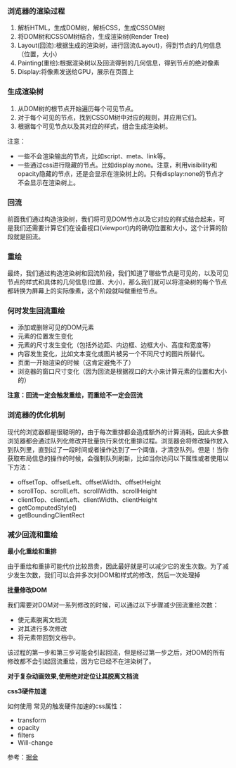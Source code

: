 ### 浏览器的渲染过程
1. 解析HTML，生成DOM树，解析CSS，生成CSSOM树
2. 将DOM树和CSSOM树结合，生成渲染树(Render Tree)
3. Layout(回流):根据生成的渲染树，进行回流(Layout)，得到节点的几何信息（位置，大小）
4. Painting(重绘):根据渲染树以及回流得到的几何信息，得到节点的绝对像素
5. Display:将像素发送给GPU，展示在页面上

### 生成渲染树
1. 从DOM树的根节点开始遍历每个可见节点。
2. 对于每个可见的节点，找到CSSOM树中对应的规则，并应用它们。
3. 根据每个可见节点以及其对应的样式，组合生成渲染树。
   
注意：  

* 一些不会渲染输出的节点，比如script、meta、link等。
* 一些通过css进行隐藏的节点。比如display:none。注意，利用visibility和opacity隐藏的节点，还是会显示在渲染树上的。只有display:none的节点才不会显示在渲染树上。

### 回流
前面我们通过构造渲染树，我们将可见DOM节点以及它对应的样式结合起来，可是我们还需要计算它们在设备视口(viewport)内的确切位置和大小，这个计算的阶段就是回流。

### 重绘
最终，我们通过构造渲染树和回流阶段，我们知道了哪些节点是可见的，以及可见节点的样式和具体的几何信息(位置、大小)，那么我们就可以将渲染树的每个节点都转换为屏幕上的实际像素，这个阶段就叫做重绘节点。

### 何时发生回流重绘
* 添加或删除可见的DOM元素
* 元素的位置发生变化
* 元素的尺寸发生变化（包括外边距、内边框、边框大小、高度和宽度等）
* 内容发生变化，比如文本变化或图片被另一个不同尺寸的图片所替代。
* 页面一开始渲染的时候（这肯定避免不了）
* 浏览器的窗口尺寸变化（因为回流是根据视口的大小来计算元素的位置和大小的）

**注意：回流一定会触发重绘，而重绘不一定会回流**

### 浏览器的优化机制
现代的浏览器都是很聪明的，由于每次重排都会造成额外的计算消耗，因此大多数浏览器都会通过队列化修改并批量执行来优化重排过程。浏览器会将修改操作放入到队列里，直到过了一段时间或者操作达到了一个阈值，才清空队列。但是！当你获取布局信息的操作的时候，会强制队列刷新，比如当你访问以下属性或者使用以下方法：
* offsetTop、offsetLeft、offsetWidth、offsetHeight
* scrollTop、scrollLeft、scrollWidth、scrollHeight
* clientTop、clientLeft、clientWidth、clientHeight
* getComputedStyle()
* getBoundingClientRect


### 减少回流和重绘

**最小化重绘和重排**

由于重绘和重排可能代价比较昂贵，因此最好就是可以减少它的发生次数。为了减少发生次数，我们可以合并多次对DOM和样式的修改，然后一次处理掉

**批量修改DOM**

我们需要对DOM对一系列修改的时候，可以通过以下步骤减少回流重绘次数：

* 使元素脱离文档流
* 对其进行多次修改
* 将元素带回到文档中。
  
该过程的第一步和第三步可能会引起回流，但是经过第一步之后，对DOM的所有修改都不会引起回流重绘，因为它已经不在渲染树了。

**对于复杂动画效果,使用绝对定位让其脱离文档流**

**css3硬件加速**

如何使用
常见的触发硬件加速的css属性：

* transform
* opacity
* filters
* Will-change

参考：[掘金](https://juejin.cn/post/6844903779700047885)